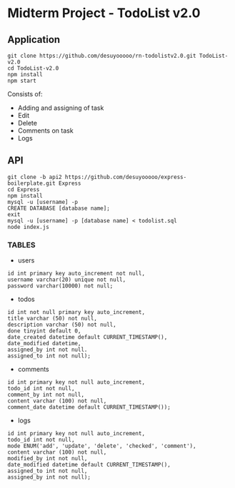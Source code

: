 # Midterm Project - TodoList v2.0

## Application

```
git clone https://github.com/desuyooooo/rn-todolistv2.0.git TodoList-v2.0
cd TodoList-v2.0
npm install
npm start
```
Consists of:
- Adding and assigning of task
- Edit
- Delete
- Comments on task
- Logs

## API

```
git clone -b api2 https://github.com/desuyooooo/express-boilerplate.git Express
cd Express
npm install
mysql -u [username] -p
CREATE DATABASE [database name];
exit
mysql -u [username] -p [database name] < todolist.sql
node index.js
```
### TABLES

- users
```
id int primary key auto_increment not null,
username varchar(20) unique not null,
password varchar(10000) not null;
```

- todos
```
id int not null primary key auto_increment,
title varchar (50) not null,
description varchar (50) not null,
done tinyint default 0,
date_created datetime default CURRENT_TIMESTAMP(),
date_modified datetime,
assigned_by int not null.
assigned_to int not null);
```

- comments
```
id int primary key not null auto_increment,
todo_id int not null,
comment_by int not null,
content varchar (100) not null,
comment_date datetime default CURRENT_TIMESTAMP());
```

- logs
```
id int primary key not null auto_increment,
todo_id int not null,
mode ENUM('add', 'update', 'delete', 'checked', 'comment'),
content varchar (100) not null,
modified_by int not null,
date_modified datetime default CURRENT_TIMESTAMP(),
assigned_to int not null,
assigned_by int not null);
```
